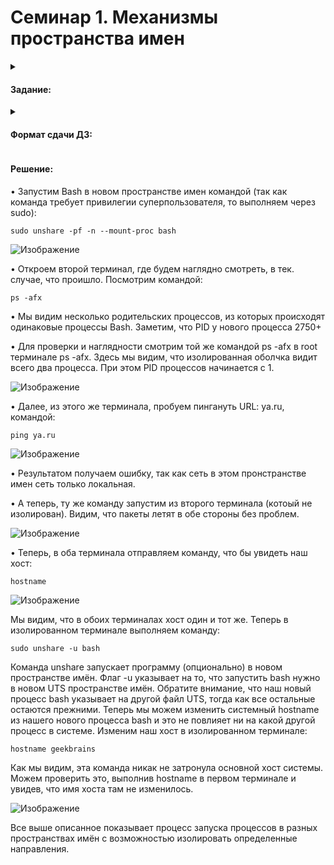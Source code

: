# Семинар 1. Механизмы пространства имен

<details><summary><h4>Задание:</h4></summary>
  
✔️ Необходимо продемонстрировать изоляцию одного и того же приложения (как решено на семинаре - командного интерпретатора) в различных пространствах имен.
  
</details>

<details><summary><h4>Формат сдачи ДЗ:</h4></summary>
  
✔️ предоставить доказательства в виде скриншота и текстового документа с введенными командами.

</details>


<h4>Решение:</h4>

• Запустим Bash в новом пространстве имен командой (так как команда требует привилегии суперпользователя, то выполняем через sudo):
```
sudo unshare -pf -n --mount-proc bash
```

![Изображение](https://github.com/DjonyCooper/Containerization/blob/main/Homework_1/Screenshots/Скриншот%2009-07-2023%20215958.jpg?raw=true  "Выполнение sudo unshare -pf -n --mount-proc bash")

• Откроем второй терминал, где будем наглядно смотреть, в тек. случае, что проишло. Посмотрим командой:
```
ps -afx
```
• Мы видим несколько родительских процессов, из которых происходят одинаковые процессы Bash. Заметим, что PID у нового процесса 2750+

• Для проверки и наглядности смотрим той же командой ps -afx в root терминале ps -afx. Здесь мы видим, что изолированная оболчка видит всего два процесса. При этом PID процессов начинается с 1.

![Изображение](https://github.com/DjonyCooper/Containerization/blob/main/Homework_1/Screenshots/Скриншот%2009-07-2023%20220302.jpg?raw=true  "Выполнение ps -afx")

• Далее, из этого же терминала, пробуем пингануть URL: ya.ru, командой:
```
ping ya.ru
```

![Изображение](https://github.com/DjonyCooper/Containerization/blob/main/Homework_1/Screenshots/Скриншот%2009-07-2023%20220413.jpg?raw=true  "Выполнение ping ya.ru")

• Результатом получаем ошибку, так как сеть в этом пронстранстве имен сеть только локальная.

• А теперь, ту же команду запустим из второго терминала (котоый не изолирован). Видим, что пакеты летят в обе стороны без проблем.

![Изображение](https://github.com/DjonyCooper/Containerization/blob/main/Homework_1/Screenshots/Скриншот%2009-07-2023%20220510.jpg?raw=true  "Выполнение ping ya.ru")

• Теперь, в оба терминала отправляем команду, что бы увидеть наш хост:
```
hostname
```

![Изображение](https://github.com/DjonyCooper/Containerization/blob/main/Homework_1/Screenshots/Скриншот%2009-07-2023%20220558.jpg?raw=true  "Выполнение hostname")

Мы видим, что в обоих терминалах хост один и тот же. Теперь в изолированном терминале выполняем команду:
```
sudo unshare -u bash
```

Команда unshare запускает программу (опционально) в новом пространстве имён. Флаг -u указывает на то, что запустить bash нужно в новом UTS пространстве имён. Обратите внимание, что наш новый процесс bash указывает на другой файл UTS, тогда как все остальные остаются прежними. Теперь мы можем изменить системный hostname из нашего нового процесса bash и это не повлияет ни на какой другой процесс в системе. Изменим наш хост в изолированном терминале:
```
hostname geekbrains
```
Как мы видим, эта команда никак не затронула основной хост системы. Можем проверить это, выполнив hostname в первом терминале и увидев, что имя хоста там не изменилось.

![Изображение](https://github.com/DjonyCooper/Containerization/blob/main/Homework_1/Screenshots/Скриншот%2009-07-2023%20220749.jpg?raw=true  "Выполнение hostname")

Все выше описанное показывает процесс запуска процессов в разных пространствах имён с возможностью изолировать определенные направления.
